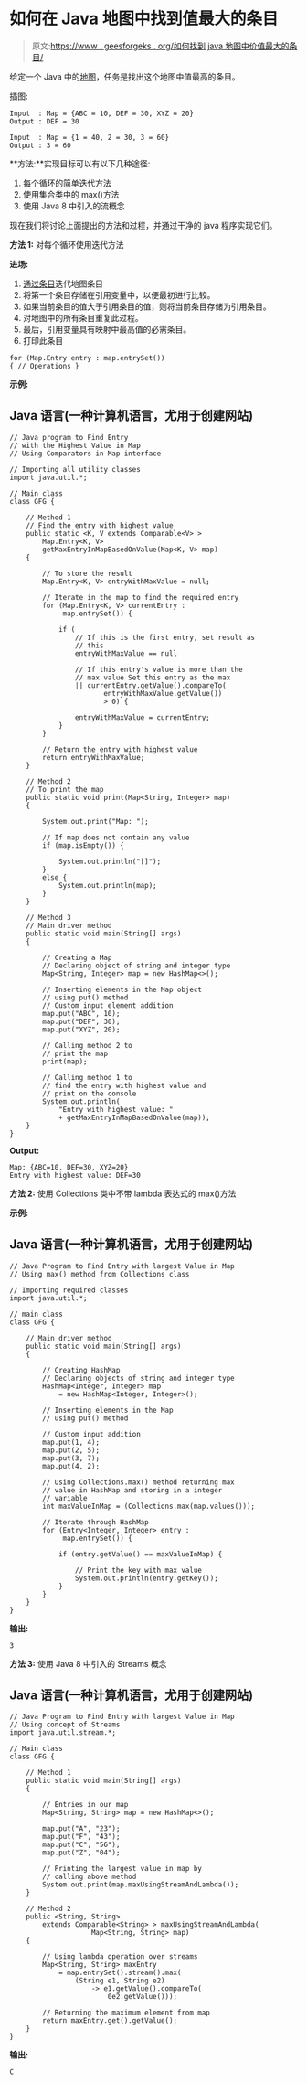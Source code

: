 # 如何在 Java 地图中找到值最大的条目

> 原文:[https://www . geesforgeks . org/如何找到 java 地图中价值最大的条目/](https://www.geeksforgeeks.org/how-to-find-the-entry-with-largest-value-in-a-java-map/)

给定一个 Java 中的[地图](https://www.geeksforgeeks.org/map-interface-java-examples/)，任务是找出这个地图中值最高的条目。

插图:

```
Input  : Map = {ABC = 10, DEF = 30, XYZ = 20}
Output : DEF = 30
```

```
Input  : Map = {1 = 40, 2 = 30, 3 = 60}
Output : 3 = 60
```

**方法:**实现目标可以有以下几种途径:

1.  每个循环的简单迭代方法
2.  使用集合类中的 max()方法
3.  使用 Java 8 中引入的流概念

现在我们将讨论上面提出的方法和过程，并通过干净的 java 程序实现它们。

**方法 1:** 对每个循环使用迭代方法

**进场:**

1.  [通过条目](https://www.geeksforgeeks.org/iterate-map-java/)迭代地图条目
2.  将第一个条目存储在引用变量中，以便最初进行比较。
3.  如果当前条目的值大于引用条目的值，则将当前条目存储为引用条目。
4.  对地图中的所有条目重复此过程。
5.  最后，引用变量具有映射中最高值的必需条目。
6.  打印此条目

```
for (Map.Entry entry : map.entrySet()) 
{ // Operations }
```

**示例:**

## Java 语言(一种计算机语言，尤用于创建网站)

```
// Java program to Find Entry
// with the Highest Value in Map
// Using Comparators in Map interface

// Importing all utility classes
import java.util.*;

// Main class
class GFG {

    // Method 1
    // Find the entry with highest value
    public static <K, V extends Comparable<V> >
        Map.Entry<K, V>
        getMaxEntryInMapBasedOnValue(Map<K, V> map)
    {

        // To store the result
        Map.Entry<K, V> entryWithMaxValue = null;

        // Iterate in the map to find the required entry
        for (Map.Entry<K, V> currentEntry :
             map.entrySet()) {

            if (
                // If this is the first entry, set result as
                // this
                entryWithMaxValue == null

                // If this entry's value is more than the
                // max value Set this entry as the max
                || currentEntry.getValue().compareTo(
                       entryWithMaxValue.getValue())
                       > 0) {

                entryWithMaxValue = currentEntry;
            }
        }

        // Return the entry with highest value
        return entryWithMaxValue;
    }

    // Method 2
    // To print the map
    public static void print(Map<String, Integer> map)
    {

        System.out.print("Map: ");

        // If map does not contain any value
        if (map.isEmpty()) {

            System.out.println("[]");
        }
        else {
            System.out.println(map);
        }
    }

    // Method 3
    // Main driver method
    public static void main(String[] args)
    {

        // Creating a Map
        // Declaring object of string and integer type
        Map<String, Integer> map = new HashMap<>();

        // Inserting elements in the Map object
        // using put() method
        // Custom input element addition
        map.put("ABC", 10);
        map.put("DEF", 30);
        map.put("XYZ", 20);

        // Calling method 2 to
        // print the map
        print(map);

        // Calling method 1 to
        // find the entry with highest value and
        // print on the console
        System.out.println(
            "Entry with highest value: "
            + getMaxEntryInMapBasedOnValue(map));
    }
}
```

**Output:** 

```
Map: {ABC=10, DEF=30, XYZ=20}
Entry with highest value: DEF=30
```

**方法 2:** 使用 Collections 类中不带 lambda 表达式的 max()方法

**示例:**

## Java 语言(一种计算机语言，尤用于创建网站)

```
// Java Program to Find Entry with largest Value in Map
// Using max() method from Collections class

// Importing required classes
import java.util.*;

// main class
class GFG {

    // Main driver method
    public static void main(String[] args)
    {

        // Creating HashMap
        // Declaring objects of string and integer type
        HashMap<Integer, Integer> map
            = new HashMap<Integer, Integer>();

        // Inserting elements in the Map
        // using put() method

        // Custom input addition
        map.put(1, 4);
        map.put(2, 5);
        map.put(3, 7);
        map.put(4, 2);

        // Using Collections.max() method returning max
        // value in HashMap and storing in a integer
        // variable
        int maxValueInMap = (Collections.max(map.values()));

        // Iterate through HashMap
        for (Entry<Integer, Integer> entry :
             map.entrySet()) {

            if (entry.getValue() == maxValueInMap) {

                // Print the key with max value
                System.out.println(entry.getKey());
            }
        }
    }
}
```

**输出:**

```
3
```

**方法 3:** 使用 Java 8 中引入的 Streams 概念

## Java 语言(一种计算机语言，尤用于创建网站)

```
// Java Program to Find Entry with largest Value in Map
// Using concept of Streams
import java.util.stream.*;

// Main class
class GFG {

    // Method 1
    public static void main(String[] args)
    {

        // Entries in our map
        Map<String, String> map = new HashMap<>();

        map.put("A", "23");
        map.put("F", "43");
        map.put("C", "56");
        map.put("Z", "04");

        // Printing the largest value in map by
        // calling above method
        System.out.print(map.maxUsingStreamAndLambda());
    }

    // Method 2
    public <String, String>
        extends Comparable<String> > maxUsingStreamAndLambda(
                    Map<String, String> map)
    {

        // Using lambda operation over streams
        Map<String, String> maxEntry
            = map.entrySet().stream().max(
                (String e1, String e2)
                    -> e1.getValue().compareTo(
                        0e2.getValue()));

        // Returning the maximum element from map
        return maxEntry.get().getValue();
    }
}
```

**输出:**

```
C
```